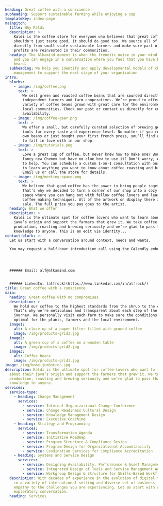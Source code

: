 ```yaml
---
heading: Great coffee with a conscience
subheading: Support sustainable farming while enjoying a cup
templateKey: index-page
mainpitch:
  title: Why Kaldi
  description: >
    Kaldi is the coffee store for everyone who believes that great coffee
    shouldn't just taste good, it should do good too. We source all of our beans
    directly from small scale sustainable farmers and make sure part of the
    profits are reinvested in their communities.
  heading: The Alkamind moment is when the frenetic noise in your mind calms down
    and you can engage in a conversation where you feel that you have been
    heard.
  subheading: We help you identify and apply developmental models of change
    management to support the next stage of your organization
intro:
  blurbs:
    - image: /img/coffee.png
      text: >
        We sell green and roasted coffee beans that are sourced directly from
        independent farmers and farm cooperatives. We’re proud to offer a
        variety of coffee beans grown with great care for the environment and
        local communities. Check our post or contact us directly for current
        availability.
    - image: /img/coffee-gear.png
      text: >
        We offer a small, but carefully curated selection of brewing gear and
        tools for every taste and experience level. No matter if you roast your
        own beans or just bought your first french press, you’ll find a gadget
        to fall in love with in our shop.
    - image: /img/tutorials.png
      text: >
        Love a great cup of coffee, but never knew how to make one? Bought a
        fancy new Chemex but have no clue how to use it? Don't worry, we’re here
        to help. You can schedule a custom 1-on-1 consultation with our baristas
        to learn anything you want to know about coffee roasting and brewing.
        Email us or call the store for details.
    - image: /img/meeting-space.png
      text: >
        We believe that good coffee has the power to bring people together.
        That’s why we decided to turn a corner of our shop into a cozy meeting
        space where you can hang out with fellow coffee lovers and learn about
        coffee making techniques. All of the artwork on display there is for
        sale. The full price you pay goes to the artist.
  heading: What we offer
  description: >
    Kaldi is the ultimate spot for coffee lovers who want to learn about their
    java’s origin and support the farmers that grew it. We take coffee
    production, roasting and brewing seriously and we’re glad to pass that
    knowledge to anyone. This is an edit via identity...
contact-blurb: >-
  Let us start with a conversation around context, needs and wants. 

  You may request a half-hour introduction call using the Calendly embed to the side.




  ###### Email: alf@alkamind.com


  ###### LinkedIn: [alfrock](https://www.linkedin.com/in/alfrock/)
title: Great coffee with a conscience
main:
  heading: Great coffee with no compromises
  description: >
    We hold our coffee to the highest standards from the shrub to the cup.
    That’s why we’re meticulous and transparent about each step of the coffee’s
    journey. We personally visit each farm to make sure the conditions are
    optimal for the plants, farmers and the local environment.
  image1:
    alt: A close-up of a paper filter filled with ground coffee
    image: /img/products-grid3.jpg
  image2:
    alt: A green cup of a coffee on a wooden table
    image: /img/products-grid2.jpg
  image3:
    alt: Coffee beans
    image: /img/products-grid1.jpg
image: /img/home-jumbotron.jpg
description: Kaldi is the ultimate spot for coffee lovers who want to learn
  about their java’s origin and support the farmers that grew it. We take coffee
  production, roasting and brewing seriously and we’re glad to pass that
  knowledge to anyone.
services:
  service-type:
    - heading: Change Management
      services:
        - service: Internal Organizational Change Conference
        - service: Change Readiness Cultural Design
        - service: Knowledge Management Design
        - service: Executive Coaching
    - heading: Strategy and Programming
      services:
        - service: Transformation Agenda
        - service: Initiative Roadmap
        - service: Program Structure & Compliance Design
        - service: Program Design for Organizational Accountability
        - service: Coodination Services for Compliance Accreditation
    - heading: Systems and Service Design
      services:
        - service: Designing Availability, Performance & Asset Management
        - service: Integrated Design of Tools and Service Management Workflow
        - service: Workgroup Design & Structure for Skills-Based Workflow
  description: With decades of experience in the evolution of digital technology
    in a variety of international setting and diverse set of business, we bring
    empathy to the challenges you are experiencing. Let us start with an
    exploratory conversation.
  heading: Services
---
```

